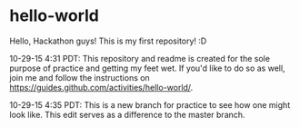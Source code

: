 # hello-world
Hello, Hackathon guys! This is my first repository! :D

10-29-15 4:31 PDT: This repository and readme is created for the sole purpose of practice and getting my feet wet. If you'd like to do so as well, join me and follow the instructions on https://guides.github.com/activities/hello-world/.

10-29-15 4:35 PDT: This is a new branch for practice to see how one might look like. This edit serves as a difference to the master branch.
